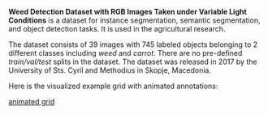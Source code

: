 **Weed Detection Dataset with RGB Images Taken under Variable Light Conditions** is a dataset for instance segmentation, semantic segmentation, and object detection tasks. It is used in the agricultural research. 

The dataset consists of 39 images with 745 labeled objects belonging to 2 different classes including *weed* and *carrot*. There are no pre-defined <i>train/val/test</i> splits in the dataset. The dataset was released in 2017 by the University of Sts. Cyril and Methodius in Skopje, Macedonia.

Here is the visualized example grid with animated annotations:

[animated grid](https://github.com/dataset-ninja/weed/raw/main/visualizations/horizontal_grid.webm)
